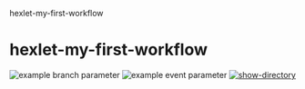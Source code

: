 hexlet-my-first-workflow
# hexlet-my-first-workflow

![example branch parameter](https://github.com/github/docs/actions/workflows/main.yml/badge.svg?branch=feature-1)
![example event parameter](https://github.com/github/docs/actions/workflows/main.yml/badge.svg?event=push)
[![show-directory](https://github.com/SergeyAnuf/hexlet-my-first-workflow/actions/workflows/first_workflow.yml/badge.svg)](https://github.com/SergeyAnuf/hexlet-my-first-workflow/actions/workflows/first_workflow.yml)
